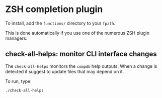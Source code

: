 # ZSH completion plugin

To install, add the `functions/` directory to your `fpath`.

This is done automatically if you use one of the numerous ZSH plugin managers.


## check-all-helps: monitor CLI interface changes

The `check-all-helps` monitors the `compdb` help outputs.
When a change is detected it suggest to update files that may depend on it.

To run, type:

    ./check-all-helps
